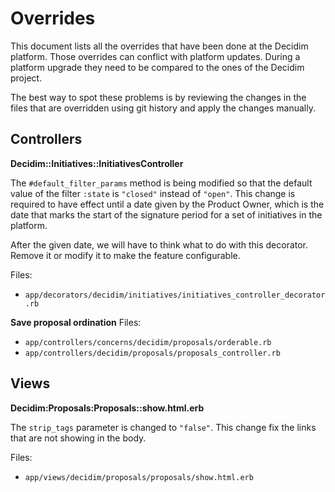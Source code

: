 # Overrides

This document lists all the overrides that have been done at the Decidim platform. Those overrides can conflict with platform updates. During a platform upgrade they need to be compared to the ones of the Decidim project.

The best way to spot these problems is by reviewing the changes in the files that are overridden using git history and apply the changes manually.

## Controllers

**Decidim::Initiatives::InitiativesController**

The `#default_filter_params` method is being modified so that the default value of the filter `:state` is `"closed"` instead of `"open"`. This change is required to have effect until a date given by the Product Owner, which is the date that marks the start of the signature period for a set of initiatives in the platform.

After the given date, we will have to think what to do with this decorator. Remove it or modify it to make the feature configurable.

Files:
- `app/decorators/decidim/initiatives/initiatives_controller_decorator.rb`

**Save proposal ordination**
Files:
- `app/controllers/concerns/decidim/proposals/orderable.rb`
- `app/controllers/decidim/proposals/proposals_controller.rb`

## Views

**Decidim:Proposals:Proposals::show.html.erb**

The `strip_tags` parameter is changed to `"false"`. This change fix the links that are not showing in the body.

Files:
- `app/views/decidim/proposals/proposals/show.html.erb`
